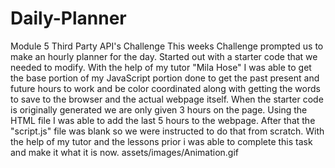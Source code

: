 # Daily-Planner

Module 5 Third Party API's Challenge
This weeks Challenge prompted us to make an hourly planner for the day. Started out with a starter code that we needed to modify. With the help of my tutor "Mila Hose" I was able to get the base portion of my JavaScript portion done to get the past present and future hours to work and be color coordinated along with getting the words to save to the browser and the actual webpage itself.
When the starter code is originally generated we are only given 3 hours on the page. Using the HTML file I was able to add the last 5 hours to the webpage. After that the "script.js" file was blank so we were instructed to do that from scratch. With the help of my tutor and the lessons prior i was able to complete this task and make it what it is now.
assets/images/Animation.gif
